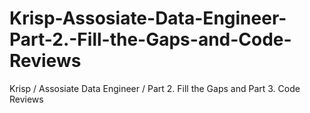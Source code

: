 # Krisp-Assosiate-Data-Engineer-Part-2.-Fill-the-Gaps-and-Code-Reviews
Krisp / Assosiate Data Engineer / Part 2. Fill the Gaps and  Part 3. Code Reviews
